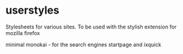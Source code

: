 userstyles
==========

Stylesheets for various sites. To be used with the stylish extension for mozilla firefox

minimal monokai -  for the search engines startpage and ixquick
